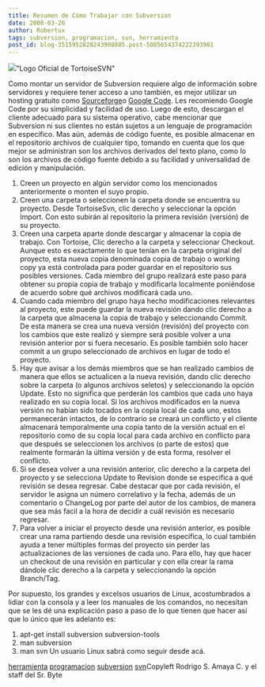 ```yaml
---
title: Resumen de Cómo Trabajar con Subversion
date: 2008-03-26
author: Robertux
tags: subversion, programacion, svn, herramienta
post_id: blog-3515952828243908885.post-5085654374222393901
---
```


[![](http://bp1.blogger.com/_jH77WNrMVRA/R-q1yPa908I/AAAAAAAAAw8/w8OgPWy2XVg/s320/tortoisesvn_logo_hor468x64.PNG)](http://bp1.blogger.com/_jH77WNrMVRA/R-q1yPa908I/AAAAAAAAAw8/w8OgPWy2XVg/s1600-h/tortoisesvn_logo_hor468x64.PNG)"Logo Oficial de
      TortoiseSVN"

Como montar un
      servidor de Subversion requiere algo de información sobre servidores y requiere tener acceso a
      uno también, es mejor utilizar un hosting gratuito como [Sourceforge](http://sourceforge.net/)o [Google Code](http://code.google.com/hosting/). Les recomiendo Google Code
      por su simplicidad y facilidad de uso. Luego de esto, descargan el cliente adecuado para su
      sistema operativo, cabe mencionar que Subversion ni sus clientes no están sujetos a un
      lenguaje de programación en específico. Mas aún, además de código fuente, es posible almacenar
      en el repositorio archivos de cualquier tipo, tomando en cuenta que los que mejor se
      administran son los archivos derivados del texto plano, como lo son los archivos de código
      fuente debido a su facilidad y universalidad de edición y manipulación.

1. Creen un proyecto en algún servidor como los mencionados anteriormente o monten el suyo propio.
2. Creen una carpeta o seleccionen la carpeta donde se encuentra su proyecto. Desde TortoiseSvn, clic derecho y seleccionar la opción Import. Con esto subirán al repositorio la primera revisión (versión) de su proyecto.
3. Creen una carpeta aparte donde descargar y almacenar la copia de trabajo. Con Tortoise, Clic derecho a la carpeta y seleccionar Checkout. Aunque esto es exactamente lo que tenían en la carpeta original del proyecto, esta nueva copia denominada copia de trabajo o working copy ya está controlada para poder guardar en el repositorio sus posibles versiones. Cada miembro del grupo realizará este paso para obtener su propia copia de trabajo y modificarla localmente poniéndose de acuerdo sobre qué archivos modificará cada uno.
4. Cuando cada miembro del grupo haya hecho modificaciones relevantes al proyecto, este puede guardar la nueva revisión dando clic derecho a la carpeta que almacena la copia de trabajo y seleccionando Commit. De esta manera se crea una nueva versión (revisión) del proyecto con los cambios que este realizó y siempre será posible volver a una revisión anterior por si fuera necesario. Es posible también solo hacer commit a un grupo seleccionado de archivos en lugar de todo el proyecto.
5. Hay que avisar a los demás miembros que se han realizado cambios de manera que ellos se actualicen a la nueva revisión, dando clic derecho sobre la carpeta (o algunos archivos seletos) y seleccionando la opción Update. Esto no significa que perderán los cambios que cada uno haya realizado en su copia local. Si los archivos modificados en la nueva versión no habían sido tocados en la copia local de cada uno, estos permanecerán intactos, de lo contrario se creará un conflicto y el cliente almacenará temporalmente una copia tanto de la versión actual en el repositorio como de su copia local para cada archivo en conflicto para que después se seleccionen los archivos (o parte de estos) que realmente formarán la última versión y de esta forma, resolver el conflicto.
6. Si se desea volver a una revisión anterior, clic derecho a la carpeta del proyecto y se selecciona Update to Revision donde se especifica a qué revisión se desea regresar. Cabe destacar que por cada revisión, el servidor le asigna un número correlativo y la fecha, además de un comentario o ChangeLog por parte del autor de los cambios, de manera que sea más facil a la hora de decidir a cuál revisión es necesario regresar.
7. Para volver a iniciar el proyecto desde una revisión anterior, es posible crear una rama partiendo desde una revisión específica, lo cual también ayuda a tener múltiples formas del proyecto sin perder las actualizaciones de las versiones de cada uno. Para ello, hay que hacer un checkout de una revisión en particular y con ella crear la rama dándole clic derecho a la carpeta y seleccionando la opción Branch/Tag.

Por supuesto, los grandes y excelsos usuarios de Linux, acostumbrados a lidiar con la
      consola y a leer los manuales de los comandos, no necesitan que se les dé una explicación paso
      a paso de lo que tienen que hacer así que lo único que les adelanto es:

1. apt-get install subversion subversion-tools
2. man subversion
3. man svn
Un usuario Linux sabrá
      como seguir desde acá.

[herramienta](http://www.blogalaxia.com/tags/herramienta) [programacion](http://www.blogalaxia.com/tags/programacion) [subversion](http://www.blogalaxia.com/tags/subversion) [svn](http://www.blogalaxia.com/tags/svn)Copyleft Rodrigo S. Amaya C. y el staff del Sr.
      Byte